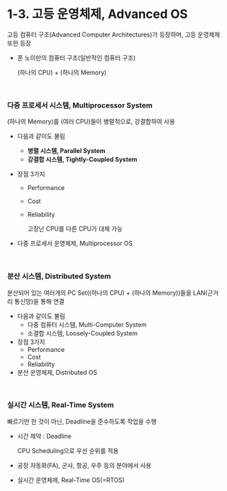# 1-3. 고등 운영체제, Advanced OS

고등 컴퓨터 구조(Advanced Computer Architectures)가 등장하며, 고등 운영체제 또한 등장

- 폰 노이만의 컴퓨터 구조(일반적인 컴퓨터 구조)

  (하나의 CPU) + (하나의 Memory)

<br>

### 다중 프로세서 시스템, Multiprocessor System

(하나의 Memory)를 (여러 CPU)들이 병렬적으로, 강결합하여 사용

- 다음과 같이도 불림

  - **병렬 시스템, Parallel System**
  - **강결합 시스템, Tightly-Coupled System**

- 장점 3가지

  - Performance

  - Cost

  - Reliability

    고장난 CPU를 다른 CPU가 대체 가능

- 다중 프로세서 운영체제, Multiprocessor OS

<br>

### 분산 시스템, Distributed System

분산되어 있는 여러개의 PC Set((하나의 CPU) + (하나의 Memory))들을 LAN(근거리 통신망)을 통해 연결

- 다음과 같이도 불림
  - 다중 컴퓨터 시스템, Multi-Computer System
  - 소결합 시스템, Loosely-Coupled System
- 장점 3가지
  - Performance
  - Cost
  - Reliability
- 분산 운영체제, Distributed OS

<br>

### 실시간 시스템, Real-Time System

빠르기만 한 것이 아닌, Deadline을 준수하도록 작업을 수행

- 시간 제약 : Deadline

  CPU Scheduling으로 우선 순위를 적용

- 공장 자동화(FA), 군사, 항공, 우주 등의 분야에서 사용

- 실시간 운영체제, Real-Time OS(=RTOS)
